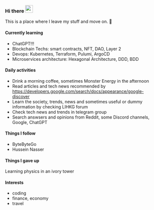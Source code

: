 ### Hi there <img src="https://media.giphy.com/media/hvRJCLFzcasrR4ia7z/giphy.gif" width="25px">
This is a place where I leave my stuff and move on. :rofl:  
#### Currently learning  
- ChatGPT!!!  
- Blockchain Techs: smart contracts, NFT, DAO, Layer 2  
- Devops: Kubernetes, Terraform, Pulumi, ArgoCD  
- Microservices architecture: Hexagonal Architecture, DDD, BDD  

#### Daily activities
- Drink a morning coffee, sometimes Monster Energy in the afternoon
- Read articles and tech news recommended by https://developers.google.com/search/docs/appearance/google-discover  
- Learn the society, trends, news and sometimes useful or dummy information by checking LIHKG forum
- Check tech news and trends in telegram group
- Search answsers and opinions from Reddit, some Discord channels, Google, ChatGPT

#### Things I follow
- ByteByteGo
- Hussein Nasser

#### Things I gave up
Learning physics in an ivory tower

#### Interests
- coding
- finance, economy
- travel

<!--
**Martin-Mok-Tin-Kui/Martin-Mok-Tin-Kui** is a ✨ _special_ ✨ repository because its `README.md` (this file) appears on your GitHub profile.

Here are some ideas to get you started:
Hi there 👋 
- 🔭 I’m currently working on ...
- 🌱 I’m currently learning ...
- 👯 I’m looking to collaborate on ...
- 🤔 I’m looking for help with ...
- 💬 Ask me about ...
- 📫 How to reach me: ...
- 😄 Pronouns: ...
- ⚡ Fun fact: ...
-->
<!-- ![Profile views](https://gpvc.arturio.dev/Martin-Mok-Tin-Kui) -->

